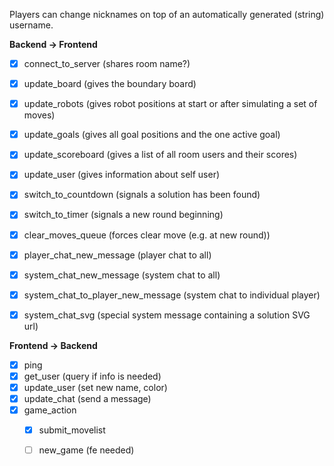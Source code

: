 Players can change nicknames on top of an automatically generated (string) username.

**Backend → Frontend**

- [x] connect_to_server (shares room name?)
- [x] update_board (gives the boundary board)
- [x] update_robots (gives robot positions at start or after simulating a set of moves)
- [x] update_goals (gives all goal positions and the one active goal)
- [x] update_scoreboard (gives a list of all room users and their scores)
- [x] update_user (gives information about self user)
- [x] switch_to_countdown (signals a solution has been found)
- [x] switch_to_timer (signals a new round beginning)
- [x] clear_moves_queue (forces clear move (e.g. at new round))
- [x] player_chat_new_message (player chat to all)
- [x] system_chat_new_message (system chat to all)
- [x] system_chat_to_player_new_message (system chat to individual player)
- [x] system_chat_svg (special system message containing a solution SVG url)


**Frontend → Backend**

- [x] ping
- [x] get_user (query if info is needed)
- [x] update_user (set new name, color)
- [x] update_chat (send a message)
- [x] game_action
    - [x] submit_movelist
    - [ ] new_game (fe needed)
    